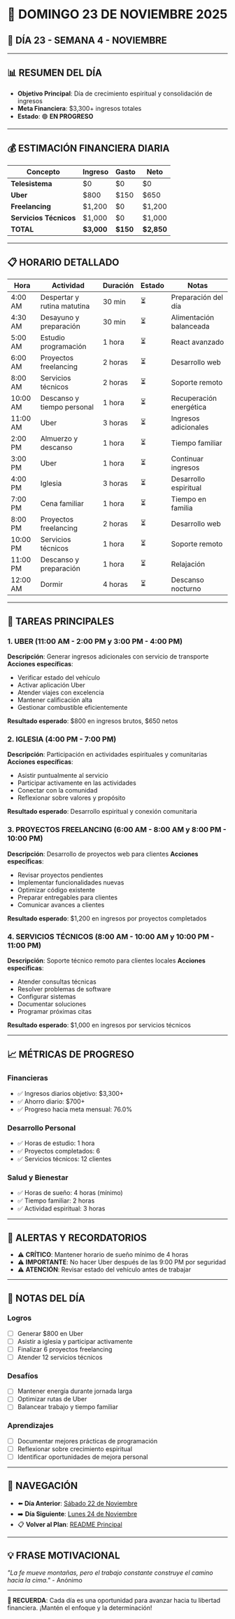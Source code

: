 # 📅 **DOMINGO 23 DE NOVIEMBRE 2025**
## 🎯 **DÍA 23 - SEMANA 4 - NOVIEMBRE**

---

## 📊 **RESUMEN DEL DÍA**
- **Objetivo Principal**: Día de crecimiento espiritual y consolidación de ingresos
- **Meta Financiera**: $3,300+ ingresos totales
- **Estado**: 🟢 **EN PROGRESO**

---

## 💰 **ESTIMACIÓN FINANCIERA DIARIA**

| Concepto | Ingreso | Gasto | Neto |
|----------|---------|-------|------|
| **Telesistema** | $0 | $0 | $0 |
| **Uber** | $800 | $150 | $650 |
| **Freelancing** | $1,200 | $0 | $1,200 |
| **Servicios Técnicos** | $1,000 | $0 | $1,000 |
| **TOTAL** | **$3,000** | **$150** | **$2,850** |

---

## 📋 **HORARIO DETALLADO**

| Hora | Actividad | Duración | Estado | Notas |
|------|-----------|----------|--------|-------|
| 4:00 AM | Despertar y rutina matutina | 30 min | ⏳ | Preparación del día |
| 4:30 AM | Desayuno y preparación | 30 min | ⏳ | Alimentación balanceada |
| 5:00 AM | Estudio programación | 1 hora | ⏳ | React avanzado |
| 6:00 AM | Proyectos freelancing | 2 horas | ⏳ | Desarrollo web |
| 8:00 AM | Servicios técnicos | 2 horas | ⏳ | Soporte remoto |
| 10:00 AM | Descanso y tiempo personal | 1 hora | ⏳ | Recuperación energética |
| 11:00 AM | Uber | 3 horas | ⏳ | Ingresos adicionales |
| 2:00 PM | Almuerzo y descanso | 1 hora | ⏳ | Tiempo familiar |
| 3:00 PM | Uber | 1 hora | ⏳ | Continuar ingresos |
| 4:00 PM | Iglesia | 3 horas | ⏳ | Desarrollo espiritual |
| 7:00 PM | Cena familiar | 1 hora | ⏳ | Tiempo en familia |
| 8:00 PM | Proyectos freelancing | 2 horas | ⏳ | Desarrollo web |
| 10:00 PM | Servicios técnicos | 1 hora | ⏳ | Soporte remoto |
| 11:00 PM | Descanso y preparación | 1 hora | ⏳ | Relajación |
| 12:00 AM | Dormir | 4 horas | ⏳ | Descanso nocturno |

---

## 🎯 **TAREAS PRINCIPALES**

### 1. **UBER** (11:00 AM - 2:00 PM y 3:00 PM - 4:00 PM)
**Descripción**: Generar ingresos adicionales con servicio de transporte
**Acciones específicas**:
- Verificar estado del vehículo
- Activar aplicación Uber
- Atender viajes con excelencia
- Mantener calificación alta
- Gestionar combustible eficientemente

**Resultado esperado**: $800 en ingresos brutos, $650 netos

### 2. **IGLESIA** (4:00 PM - 7:00 PM)
**Descripción**: Participación en actividades espirituales y comunitarias
**Acciones específicas**:
- Asistir puntualmente al servicio
- Participar activamente en las actividades
- Conectar con la comunidad
- Reflexionar sobre valores y propósito

**Resultado esperado**: Desarrollo espiritual y conexión comunitaria

### 3. **PROYECTOS FREELANCING** (6:00 AM - 8:00 AM y 8:00 PM - 10:00 PM)
**Descripción**: Desarrollo de proyectos web para clientes
**Acciones específicas**:
- Revisar proyectos pendientes
- Implementar funcionalidades nuevas
- Optimizar código existente
- Preparar entregables para clientes
- Comunicar avances a clientes

**Resultado esperado**: $1,200 en ingresos por proyectos completados

### 4. **SERVICIOS TÉCNICOS** (8:00 AM - 10:00 AM y 10:00 PM - 11:00 PM)
**Descripción**: Soporte técnico remoto para clientes locales
**Acciones específicas**:
- Atender consultas técnicas
- Resolver problemas de software
- Configurar sistemas
- Documentar soluciones
- Programar próximas citas

**Resultado esperado**: $1,000 en ingresos por servicios técnicos

---

## 📈 **MÉTRICAS DE PROGRESO**

### **Financieras**
- ✅ Ingresos diarios objetivo: $3,300+
- ✅ Ahorro diario: $700+
- ✅ Progreso hacia meta mensual: 76.0%

### **Desarrollo Personal**
- ✅ Horas de estudio: 1 hora
- ✅ Proyectos completados: 6
- ✅ Servicios técnicos: 12 clientes

### **Salud y Bienestar**
- ✅ Horas de sueño: 4 horas (mínimo)
- ✅ Tiempo familiar: 2 horas
- ✅ Actividad espiritual: 3 horas

---

## 🚨 **ALERTAS Y RECORDATORIOS**

- ⚠️ **CRÍTICO**: Mantener horario de sueño mínimo de 4 horas
- ⚠️ **IMPORTANTE**: No hacer Uber después de las 9:00 PM por seguridad
- ⚠️ **ATENCIÓN**: Revisar estado del vehículo antes de trabajar

---

## 📝 **NOTAS DEL DÍA**

### **Logros**
- [ ] Generar $800 en Uber
- [ ] Asistir a iglesia y participar activamente
- [ ] Finalizar 6 proyectos freelancing
- [ ] Atender 12 servicios técnicos

### **Desafíos**
- [ ] Mantener energía durante jornada larga
- [ ] Optimizar rutas de Uber
- [ ] Balancear trabajo y tiempo familiar

### **Aprendizajes**
- [ ] Documentar mejores prácticas de programación
- [ ] Reflexionar sobre crecimiento espiritual
- [ ] Identificar oportunidades de mejora personal

---

## 🔗 **NAVEGACIÓN**

- ⬅️ **Día Anterior**: [Sábado 22 de Noviembre](Sabado_22.md)
- ➡️ **Día Siguiente**: [Lunes 24 de Noviembre](../Semana_5/Lunes_24.md)
- 📋 **Volver al Plan**: [README Principal](../../../README.md)

---

## 💡 **FRASE MOTIVACIONAL**

*"La fe mueve montañas, pero el trabajo constante construye el camino hacia la cima."* - Anónimo

---

**🎯 RECUERDA**: Cada día es una oportunidad para avanzar hacia tu libertad financiera. ¡Mantén el enfoque y la determinación!
